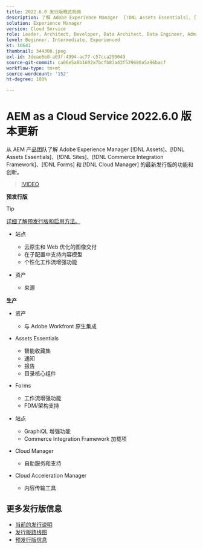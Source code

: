 ```yaml
---
title: 2022.6.0 发行版概览视频
description: 了解 Adobe Experience Manager  [!DNL Assets Essentials], [!DNL Sites], [!DNL Screens], [!DNL Forms]  和  [!DNL Cloud Foundation] 的 2022-6-0 发行版的最新功能和创新。
solution: Experience Manager
version: Cloud Service
role: Leader, Architect, Developer, Data Architect, Data Engineer, Admin, User
level: Beginner, Intermediate, Experienced
kt: 10641
thumbnail: 344308.jpeg
exl-id: 3deae6e0-a03f-4994-ac77-c57cca299049
source-git-commit: ca06e5a8b1602a7bcfb83a43f529680a5a96bacf
workflow-type: tm+mt
source-wordcount: '152'
ht-degree: 100%

---
```


# AEM as a Cloud Service 2022.6.0 版本更新

从 AEM 产品团队了解 Adobe Experience Manager [!DNL Assets]、[!DNL Assets Essentials]、[!DNL Sites]、[!DNL Commerce Integration Framework]、[!DNL Forms] 和 [!DNL Cloud Manager] 的最新发行版的功能和创新。

>[!VIDEO](https://video.tv.adobe.com/v/344308/?quality=12&learn=on)

**预发行版**

>[!TIP]
>
>[详细了解预发行版和启用方法。](https://experienceleague.adobe.com/docs/experience-manager-cloud-service/content/release-notes/prerelease.html?lang=zh-Hans)

* 站点
   * 云原生和 Web 优化的图像交付
   * 在子配置中支持内容模型
   * 个性化工作流增强功能

* 资产
   * 来源

**生产**

* 资产
   * 与 Adobe Workfront 原生集成

* Assets Essentials
   * 智能收藏集
   * 通知
   * 报告
   * 目录核心组件

* Forms
   * 工作流增强功能
   * FDM/架构支持

* 站点
   * GraphiQL 增强功能
   * Commerce Integration Framework 加载项

* Cloud Manager
   * 自助服务和支持

* Cloud Acceleration Manager
   * 内容传输工具

<!-- Have questions about the release?  Discuss the release in [Experience League Communities](https://adobe.ly/3NDPR8Y). -->

## 更多发行版信息

* [当前的发行说明](https://experienceleague.adobe.com/docs/experience-manager-cloud-service/content/release-notes/home.html?lang=zh-Hans)
* [发行版路线图](https://experienceleague.adobe.com/docs/experience-manager-release-information/aem-release-updates/update-releases-roadmap.html?lang=zh-Hans)
* [预发行版信息](https://experienceleague.adobe.com/docs/experience-manager-cloud-service/content/release-notes/prerelease.html)
